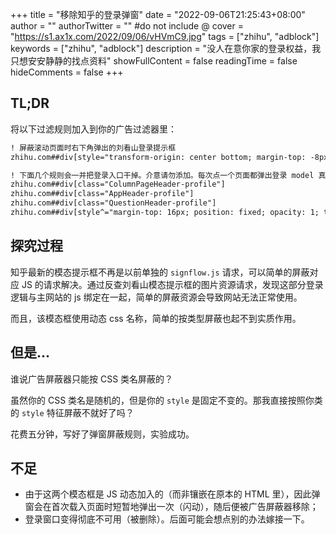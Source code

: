 +++
title = "移除知乎的登录弹窗"
date = "2022-09-06T21:25:43+08:00"
author = ""
authorTwitter = "" #do not include @
cover = "https://s1.ax1x.com/2022/09/06/vHVmC9.jpg"
tags = ["zhihu", "adblock"]
keywords = ["zhihu", "adblock"]
description = "没人在意你家的登录权益，我只想安安静静的找点资料"
showFullContent = false
readingTime = false
hideComments = false
+++

## TL;DR
将以下过滤规则加入到你的广告过滤器里：
```html
! 屏蔽滚动页面时右下角弹出的刘看山登录提示框
zhihu.com##div[style="transform-origin: center bottom; margin-top: -8px; opacity: 1; transform: none;"]

! 下面几个规则会一并把登录入口干掉。介意请勿添加。每次点一个页面都弹出登录 model 真是太烦人了...
zhihu.com##div[class="ColumnPageHeader-profile"]
zhihu.com##div[class="AppHeader-profile"]
zhihu.com##div[class="QuestionHeader-profile"]
zhihu.com##div[style^="margin-top: 16px; position: fixed; opacity: 1; transform: translateY"]
```

## 探究过程
知乎最新的模态提示框不再是以前单独的 ``signflow.js`` 请求，可以简单的屏蔽对应 JS 的请求解决。通过反查刘看山模态提示框的图片资源请求，发现这部分登录逻辑与主网站的 js 绑定在一起，简单的屏蔽资源会导致网站无法正常使用。

而且，该模态框使用动态 css 名称，简单的按类型屏蔽也起不到实质作用。

## 但是...
谁说广告屏蔽器只能按 CSS 类名屏蔽的？

虽然你的 CSS 类名是随机的，但是你的 ``style`` 是固定不变的。那我直接按照你类的 ``style`` 特征屏蔽不就好了吗？

花费五分钟，写好了弹窗屏蔽规则，实验成功。

## 不足
- 由于这两个模态框是 JS 动态加入的（而非镶嵌在原本的 HTML 里），因此弹窗会在首次载入页面时短暂地弹出一次（闪动），随后便被广告屏蔽器移除；
- 登录窗口变得彻底不可用（被删除）。后面可能会想点别的办法嫁接一下。